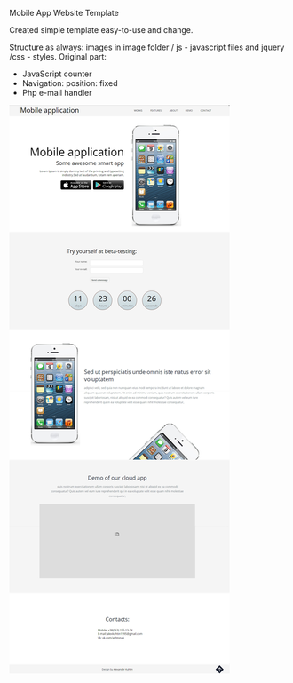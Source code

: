 Mobile App Website Template

Created simple template easy-to-use and change.

Structure as always: images in image folder / js - javascript files and jquery /css - styles.
Original part:
- JavaScript counter
- Navigation: position: fixed
- Php e-mail handler

![alt-tag](Home.jpg)
